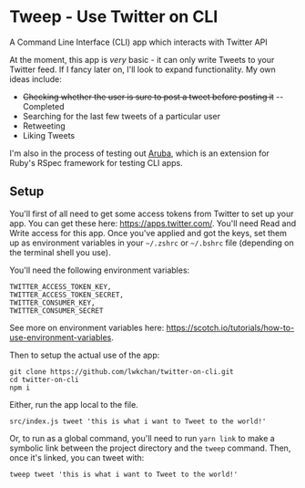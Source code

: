 # Tweep - Use Twitter on CLI
A Command Line Interface (CLI) app which interacts with Twitter API

At the moment, this app is *very* basic - it can only write Tweets to your Twitter feed. If I fancy later on, I'll look to expand functionality. My own ideas include:

- ~~Checking whether the user is sure to post a tweet before posting it~~ --Completed
- Searching for the last few tweets of a particular user
- Retweeting
- Liking Tweets

I'm also in the process of testing out [Aruba](https://github.com/cucumber/aruba), which is an extension for Ruby's RSpec framework for testing CLI apps.

## Setup

You'll first of all need to get some access tokens from Twitter to set up your app. You can get these here: https://apps.twitter.com/. You'll need Read and Write access for this app. Once you've applied and got the keys, set them up as environment variables in your ```~/.zshrc``` or ```~/.bshrc``` file (depending on the terminal shell you use).

You'll need the following environment variables:
```
TWITTER_ACCESS_TOKEN_KEY,
TWITTER_ACCESS_TOKEN_SECRET,
TWITTER_CONSUMER_KEY,
TWITTER_CONSUMER_SECRET
```
See more on environment variables here: https://scotch.io/tutorials/how-to-use-environment-variables.

Then to setup the actual use of the app:

```
git clone https://github.com/lwkchan/twitter-on-cli.git
cd twitter-on-cli
npm i
```

Either, run the app local to the file.
```
src/index.js tweet 'this is what i want to Tweet to the world!'
```

Or, to run as a global command, you'll need to run ```yarn link``` to make a symbolic link between the project directory and the ```tweep``` command. Then, once it's linked, you can tweet with:
```
tweep tweet 'this is what i want to Tweet to the world!'
```
